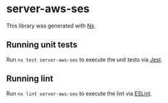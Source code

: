 # server-aws-ses

This library was generated with [Nx](https://nx.dev).

## Running unit tests

Run `nx test server-aws-ses` to execute the unit tests via [Jest](https://jestjs.io).

## Running lint

Run `nx lint server-aws-ses` to execute the lint via [ESLint](https://eslint.org/).
